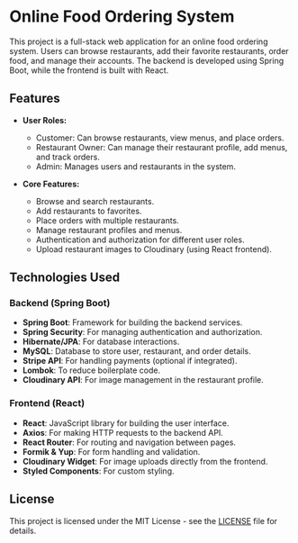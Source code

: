 # Online Food Ordering System

This project is a full-stack web application for an online food ordering system. Users can browse restaurants, add their favorite restaurants, order food, and manage their accounts. The backend is developed using Spring Boot, while the frontend is built with React.

## Features

- **User Roles:**
  - Customer: Can browse restaurants, view menus, and place orders.
  - Restaurant Owner: Can manage their restaurant profile, add menus, and track orders.
  - Admin: Manages users and restaurants in the system.

- **Core Features:**
  - Browse and search restaurants.
  - Add restaurants to favorites.
  - Place orders with multiple restaurants.
  - Manage restaurant profiles and menus.
  - Authentication and authorization for different user roles.
  - Upload restaurant images to Cloudinary (using React frontend).
  
## Technologies Used

### Backend (Spring Boot)
- **Spring Boot**: Framework for building the backend services.
- **Spring Security**: For managing authentication and authorization.
- **Hibernate/JPA**: For database interactions.
- **MySQL**: Database to store user, restaurant, and order details.
- **Stripe API**: For handling payments (optional if integrated).
- **Lombok**: To reduce boilerplate code.
- **Cloudinary API**: For image management in the restaurant profile.

### Frontend (React)
- **React**: JavaScript library for building the user interface.
- **Axios**: For making HTTP requests to the backend API.
- **React Router**: For routing and navigation between pages.
- **Formik & Yup**: For form handling and validation.
- **Cloudinary Widget**: For image uploads directly from the frontend.
- **Styled Components**: For custom styling.


## License

This project is licensed under the MIT License - see the [LICENSE](LICENSE) file for details.
